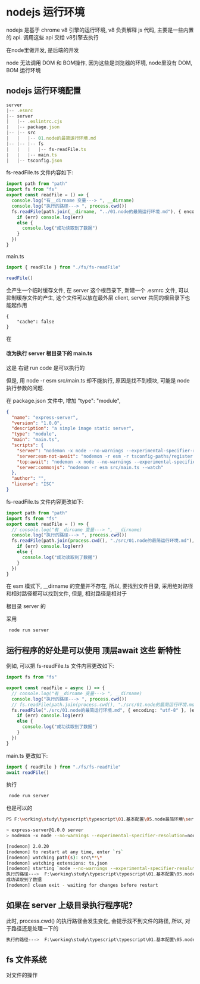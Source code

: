 # nodejs 运行环境

nodejs 是基于 chrome v8 引擎的运行环境, v8 负责解释 js 代码, 主要是一些内置的 api. 调用这些 api 交给 v8引擎去执行

在node里做开发, 是后端的开发

node 无法调用 DOM 和 BOM操作, 因为这些是浏览器的环境, node里没有 DOM, BOM 运行环境

## nodejs 运行环境配置

```ts
server
|-- .esmrc
|-- server
|   |-- .eslintrc.cjs
|   |-- package.json
|-- |-- src
|   |   |-- 01.node的最简运行环境.md
|-- |-- |-- fs
|   |   |   |-- fs-readFile.ts      
|   |   |-- main.ts
|   |-- tsconfig.json
```

fs-readFile.ts 文件内容如下:

```ts
import path from "path"
import fs from "fs"
export const readFile = () => {
  console.log("有__dirname 变量---> ", __dirname)
  console.log("执行的路径---> ", process.cwd())
  fs.readFile(path.join(__dirname, "../01.node的最简运行环境.md"), { encoding: "utf-8" }, (err) => {
    if (err) console.log(err)
    else {
      console.log("成功读取到了数据")
    }
  })
}
```

main.ts 

```ts
import { readFile } from "./fs/fs-readFile"

readFile()
```

会产生一个临时缓存文件, 在 server 这个根目录下, 新建一个 .esmrc 文件, 可以抑制缓存文件的产生, 这个文件可以放在最外层 client, server 共同的根目录下也能起作用

```.esmrc
{
    "cache": false
}
```

在

#### 改为执行 server 根目录下的 main.ts

这是 右键 run code 是可以执行的

但是, 用 node -r esm src/main.ts 却不能执行, 原因是找不到模块, 可能是 node 执行参数的问题. 

在 package.json 文件中, 增加  "type": "module",

```json
{
  "name": "express-server",
  "version": "1.0.0",
  "description": "a simple image static server",
  "type": "module",
  "main": "main.ts",
  "scripts": {
    "server": "nodemon -x node --no-warnings --experimental-specifier-resolution=node --loader ts-node/esm src/main.ts --watch src",
    "server:esm-not-await": "nodemon -r esm -r tsconfig-paths/register src/main.ts --watch src",
    "top:await": "nodemon -x node --no-warnings --experimental-specifier-resolution=node --loader ts-node/esm src/main.ts --watch src",
    "server:commonjs": "nodemon -r esm src/main.ts --watch"
  },
  "author": "",
  "license": "ISC"
}

```

fs-readFile.ts 文件内容更改如下:

```ts
import path from "path"
import fs from "fs"
export const readFile = () => {
  // console.log("有__dirname 变量---> ", __dirname)
  console.log("执行的路径---> ", process.cwd())
  fs.readFile(path.join(process.cwd(), "./src/01.node的最简运行环境.md"), { encoding: "utf-8" }, (err) => {
    if (err) console.log(err)
    else {
      console.log("成功读取到了数据")
    }
  })
}
```

在 esm 模式下, __dirname 的变量并不存在, 所以, 要找到文件目录, 采用绝对路径和相对路径都可以找到文件, 但是, 相对路径是相对于

根目录 server 的

采用

```bash
 node run server
```

## 运行程序的好处是可以使用 顶层await 这些 新特性

例如, 可以把 fs-readFile.ts 文件内容更改如下:

```ts
import fs from "fs"

export const readFile = async () => {
  // console.log("有__dirname 变量---> ", __dirname)
  console.log("执行的路径---> ", process.cwd())
  // fs.readFile(path.join(process.cwd(), "./src/01.node的最简运行环境.md"), { encoding: "utf-8" }, (err) => {
  fs.readFile("./src/01.node的最简运行环境.md", { encoding: "utf-8" }, (err) => {
    if (err) console.log(err)
    else {
      console.log("成功读取到了数据")
    }
  })
}
```

main.ts 更改如下:

```ts
import { readFile } from "./fs/fs-readFile"
await readFile()
```

执行

```bash
 node run server
```

也是可以的

```bash
PS F:\working\study\typescript\typescript\01.基本配置\05.node最简环境\server> npm run server

> express-server@1.0.0 server
> nodemon -x node --no-warnings --experimental-specifier-resolution=node --loader ts-node/esm src/main.ts --watch src

[nodemon] 2.0.20
[nodemon] to restart at any time, enter `rs`
[nodemon] watching path(s): src\**\*
[nodemon] watching extensions: ts,json
[nodemon] starting `node --no-warnings --experimental-specifier-resolution=node --loader ts-node/esm src/main.ts`
执行的路径--->  F:\working\study\typescript\typescript\01.基本配置\05.node最简环境\server
成功读取到了数据
[nodemon] clean exit - waiting for changes before restart
```

## 如果在 server 上级目录执行程序呢? 

此时, process.cwd() 的执行路径会发生变化, 会提示找不到文件的路径, 所以, 对于路径还是处理一下的

```bash
执行的路径--->  F:\working\study\typescript\typescript\01.基本配置\05.node最简环境
```



## fs 文件系统

对文件的操作

